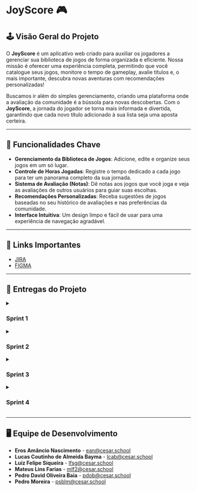 # JoyScore 🎮

## 🕹️ Visão Geral do Projeto

O **JoyScore** é um aplicativo web criado para auxiliar os jogadores a gerenciar sua biblioteca de jogos de forma organizada e eficiente. Nossa missão é oferecer uma experiência completa, permitindo que você catalogue seus jogos, monitore o tempo de gameplay, avalie títulos e, o mais importante, descubra novas aventuras com recomendações personalizadas!

Buscamos ir além do simples gerenciamento, criando uma plataforma onde a avaliação da comunidade é a bússola para novas descobertas. Com o **JoyScore**, a jornada do jogador se torna mais informada e divertida, garantindo que cada novo título adicionado à sua lista seja uma aposta certeira.

---

## 🚀 Funcionalidades Chave

* **Gerenciamento da Biblioteca de Jogos**: Adicione, edite e organize seus jogos em um só lugar.
* **Controle de Horas Jogadas**: Registre o tempo dedicado a cada jogo para ter um panorama completo da sua jornada.
* **Sistema de Avaliação (Notas)**: Dê notas aos jogos que você joga e veja as avaliações de outros usuários para guiar suas escolhas.
* **Recomendações Personalizadas**: Receba sugestões de jogos baseadas no seu histórico de avaliações e nas preferências da comunidade.
* **Interface Intuitiva**: Um design limpo e fácil de usar para uma experiência de navegação agradável.

---
## 🔗 Links Importantes
* [JIRA](https://cesar-team-xgeehtz9.atlassian.net/jira/software/projects/SCRUM/boards/1)
* [FIGMA](https://www.figma.com/team_invite/redeem/uNprfevO6ROzst63JGn8dA)

---

## 🎯 Entregas do Projeto

<details><summary><h3><b>Sprint 1</b></h3></summary>
<ul>
<li>Criação da estrutura inicial do projeto (repositório README.md).</li>
<li>Histórias bem definidas com cenários de validação usando BDD.</li>
<li>Criação de protótipos de Lo-Fi no FIGMA.</li>
<li>Adicionar screencast no Youtube apresentando protótipo de baixa fidelidade.</li>
<li><a href="https://docs.google.com/document/d/1Do4L12gQj98wIq89vcKbAmj7p11cPLGHfdSs3oQpDPo/edit?tab=t.0">DOCS das histórias</a></li>
<li><a href="https://www.figma.com/design/MzaHIchF8uLwNGaZ5YyXol/Prot%C3%B3tipo-de-Lo-fi?node-id=7-4&p=f&t=9L0frUt6vO77NQqT-0">FIGMA das histórias</a></li>
<li><a href="https://youtu.be/UO0U4fJKBno">Vídeo do protótipo de Lo-fi</a></li>
</ul>
<p align="center">
  <img src="images/NewSprint01.png" alt="Sprint 01 do FIGMA" width="1500"/>
</p>
<p align="center">
  <img src="images/NewBacklog.png" alt="Backlog do JIRA" width="1500"/>
</p>
</details>

<details><summary><h3><b>Sprint 2</b></h3></summary>
<ul>
<li>Seleção de 3 histórias para implementar.</li>
<li>Ambiente de versionamento atuante.</li>
<li>Issue/bug tracker atualizado.</li>
<li>Deployment das histórias em produção.</li>
<li>Adicionar screencast no Youtube do uso do sistema.</li>
<li>Programação em Par experimentada.</li>
<li>Quadro da Sprint 02 atualizado refletindo a entrega.</li>
</ul>
</details>

<details><summary><h3><b>Sprint 3</b></h3></summary>
<ul>
<li>Seleção de mais histórias para implementar.</li>
<li>Ambiente de versionamento atuante.</li>
<li>Deployment das novas histórias.</li>
<li>Adicionar novo screencast com ênfase nas novas histórias</li>
<li>Issue/bug tracker atualizado.</li>
<li>CI/CD com build e deployment automatizado.</li>
<li>Testes de Sistema E2E Automatizados.</li>
<li>Atualização sobre o uso da programação em pares.</li>
<li>Quadro da Sprint 03 atualizado refletindo a entrega.</li>
</ul>
</details>

<details><summary><h3><b>Sprint 4</b></h3></summary>
<ul>
<li>Implementação das histórias restantes.</li>
<li>Ambiente de versionamento atuante.</li>
<li>Deployment das novas histórias.</li>
<li>Uso do Issue/bug tracker.</li>
<li>Testes de Sistema E2E automatizados.</li>
<li>CI/CD com build e deployment automatizado.</li>
<li>Atualização sobre o uso da programação em pares.</li>
<li>Quadro da Sprint 04 atualizado refletindo a entrega.</li>
</ul>
</details>

---
## 🖥️ Equipe de Desenvolvimento 
* **Eros Amâncio Nascimento** - [ean@cesar.school](mailto:ean@cesar.school)
* **Lucas Coutinho de Almeida Bayma** - [lcab@cesar.school](mailto:lcab@cesar.school)
* **Luiz Felipe Siqueira** - [lfsg@cesar.school](mailto:lfsg@cesar.school)
* **Mateus Lins Farias** - [mlf2@cesar.school](mailto:mlf2@cesar.school)
* **Pedro David Oliveira Baia** - [pdob@cesar.school](mailto:pdob@cesar.school)
* **Pedro Moreira** - [psblm@cesar.school](mailto:psblm@cesar.school)
